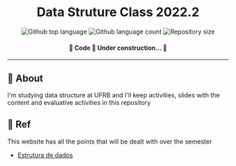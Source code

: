 <h1 align="center">Data Struture Class 2022.2</h1>

<p align="center">
  <img alt="Github top language" src="https://img.shields.io/github/languages/top/vxfontes/code?color=56BEB8">

  <img alt="Github language count" src="https://img.shields.io/github/languages/count/vxfontes/code?color=56BEB8">

  <img alt="Repository size" src="https://img.shields.io/github/repo-size/vxfontes/code?color=56BEB8">
</p>

<h4 align="center"> 
	🚧  Code 🚀 Under construction...  🚧
</h4> 

<hr>

## :dart: About ##

I'm studying data structure at UFRB and I'll keep activities, slides with the content and evaluative activities in this repository

## :rocket: Ref ##

This website has all the points that will be dealt with over the semester

- [Estrutura de dados](https://www.caetano.eng.br/aulas/2012b/ed.php)


